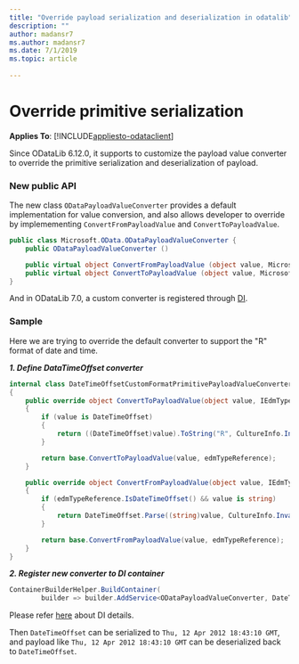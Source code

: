 ```yaml
---
title: "Override payload serialization and deserialization in odatalib"
description: ""
author: madansr7
ms.author: madansr7
ms.date: 7/1/2019
ms.topic: article
 
---
```

# Override primitive serialization
**Applies To**: [!INCLUDE[appliesto-odataclient](../../includes/appliesto-odatalib-v7.md)]

Since ODataLib 6.12.0, it supports to customize the payload value converter to override the primitive serialization and deserialization of payload.

### New public API

The new class `ODataPayloadValueConverter` provides a default implementation for value conversion, and also allows developer to override by implemementing `ConvertFromPayloadValue` and `ConvertToPayloadValue`.

```C#
public class Microsoft.OData.ODataPayloadValueConverter {
	public ODataPayloadValueConverter ()

	public virtual object ConvertFromPayloadValue (object value, Microsoft.OData.Edm.IEdmTypeReference edmTypeReference)
	public virtual object ConvertToPayloadValue (object value, Microsoft.OData.Edm.IEdmTypeReference edmTypeReference)
}
```

And in ODataLib 7.0, a custom converter is registered through [DI](/odata/odatalib/di-support).

### Sample

Here we are trying to override the default converter to support the "R" format of date and time.   

***1. Define DataTimeOffset converter***

```C#
internal class DateTimeOffsetCustomFormatPrimitivePayloadValueConverter : ODataPayloadValueConverter
{
    public override object ConvertToPayloadValue(object value, IEdmTypeReference edmTypeReference)
    {
        if (value is DateTimeOffset)
        {
            return ((DateTimeOffset)value).ToString("R", CultureInfo.InvariantCulture);
        }

        return base.ConvertToPayloadValue(value, edmTypeReference);
    }

    public override object ConvertFromPayloadValue(object value, IEdmTypeReference edmTypeReference)
    {
        if (edmTypeReference.IsDateTimeOffset() && value is string)
        {
            return DateTimeOffset.Parse((string)value, CultureInfo.InvariantCulture);
        }

        return base.ConvertFromPayloadValue(value, edmTypeReference);
    }
}
```

***2. Register new converter to DI container***

```C#
ContainerBuilderHelper.BuildContainer(
	    builder => builder.AddService<ODataPayloadValueConverter, DateTimeOffsetCustomFormatPrimitivePayloadValueConverter>(ServiceLifetime.Singleton))
```

Please refer [here](/odata/odatalib/di-support) about DI details.

Then `DateTimeOffset` can be serialized to `Thu, 12 Apr 2012 18:43:10 GMT`, and payload like `Thu, 12 Apr 2012 18:43:10 GMT` can be deserialized back to `DateTimeOffset`.
